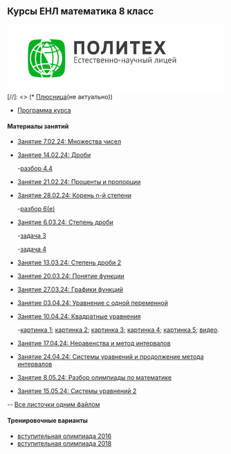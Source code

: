 ## Курсы ЕНЛ математика 8 класс
![Лого](pic.png)
[//]: <> (* [Плюсница](https://docs.google.com/spreadsheets/d/1SkunoDDipYfGxJJEB_eA0ltSpOO59ZrlBaH-8oLgv30/edit#gid=0)(не актуально))

* [Программа курса](https://github.com/alexander28144/NSL-math-8/blob/master/Материалы%20занятий/Programma-4-h-mesyachnih-kursov-po-matematike-dlya-uchashchihsya-8-h-klassov.pdf)

#### Материалы занятий

* [Занятие 7.02.24: Множества чисел](https://github.com/alexander28144/NSL-math-8/blob/master/Материалы%20занятий/Занятие%201.%207.01.24.pdf)
* [Занятие 14.02.24: Дроби](https://github.com/alexander28144/NSL-math-8/blob/master/Материалы%20занятий/Занятие%202.%2014.01.24.pdf)

   -[разбор 4.4](https://github.com/alexander28144/NSL-math-8/blob/master/Материалы%20занятий/Разбор%204.4%20дроби.pdf)
* [Занятие 21.02.24: Проценты и пропорции](https://github.com/alexander28144/NSL-math-8/blob/master/Материалы%20занятий/Занятие%203.%2021.01.24.pdf)
* [Занятие 28.02.24: Корень n-й степени](https://github.com/alexander28144/NSL-math-8/blob/master/Материалы%20занятий/Занятие%204.%2028.01.24.pdf)

   -[разбор 6(e)](https://github.com/alexander28144/NSL-math-8/blob/master/Материалы%20занятий/разбор%206(е).pdf)
* [Занятие 6.03.24: Степень дроби](https://github.com/alexander28144/NSL-math-8/blob/master/Материалы%20занятий/Занятие%205.%206.03.24.pdf)

   -[задача 3](https://github.com/alexander28144/NSL-math-8/blob/master/Материалы%20занятий/5.86.jpg)

   -[задача 4](https://github.com/alexander28144/NSL-math-8/blob/master/Материалы%20занятий/5.2072.jpg)
* [Занятие 13.03.24: Степень дроби 2](https://github.com/alexander28144/NSL-math-8/blob/master/Материалы%20занятий/Занятие%206.%2013.03.24.pdf)
* [Занятие 20.03.24: Понятие функции](https://github.com/alexander28144/NSL-math-8/blob/master/Материалы%20занятий/Занятие%207.%2020.03.24.pdf)
* [Занятие 27.03.24: Графики функций](https://github.com/alexander28144/NSL-math-8/blob/master/Материалы%20занятий/Занятие%208.%2027.03.24.pdf)
* [Занятие 03.04.24: Уравнение с одной переменной](https://github.com/alexander28144/NSL-math-8/blob/master/Материалы%20занятий/Занятие%209.%2003.04.24.pdf)
* [Занятие 10.04.24: Квадратные уравнения](https://github.com/alexander28144/NSL-math-8/blob/master/Материалы%20занятий/Занятие%2010.%2010.04.24.pdf)

   -[картинка 1](https://github.com/alexander28144/NSL-math-8/blob/master/Материалы%20занятий/photo_2024-04-10_15-43-17.jpg);
   [картинка 2](https://github.com/alexander28144/NSL-math-8/blob/master/Материалы%20занятий/photo_2024-04-10_15-41-49.jpg);
   [картинка 3](https://github.com/alexander28144/NSL-math-8/blob/master/Материалы%20занятий/photo_2024-04-10_19-31-57.jpg);
   [картинка 4](https://github.com/alexander28144/NSL-math-8/blob/master/Материалы%20занятий/photo_2024-04-10_19-31-58%20(2).jpg);
   [картинка 5](https://github.com/alexander28144/NSL-math-8/blob/master/Материалы%20занятий/photo_2024-04-10_19-31-58%20(3).jpg);
   [видео](https://youtu.be/KKM0dzgJgf8?si=FU2qFx-44TjIRsQH).
* [Занятие 17.04.24: Неравенства и метод интервалов](https://github.com/alexander28144/NSL-math-8/blob/master/Материалы%20занятий/Занятие%2011.%2017.04.24.pdf)
* [Занятие 24.04.24: Системы уравнений и продолжение метода интервалов](https://github.com/alexander28144/NSL-math-8/blob/master/Материалы%20занятий/Занятие%2012.%2024.04.24.pdf)
* [Занятие 8.05.24: Разбор олимпиады по математике](https://github.com/alexander28144/NSL-math-8/blob/master/Материалы%20занятий/photo_2024-05-08_17-30-08.jpg)
* [Занятие 15.05.24: Системы уравнений 2](https://github.com/alexander28144/NSL-math-8/blob/master/Материалы%20занятий/Занятие%2014.%2015.05.24.pdf)

-- [Все листочки одним файлом](https://github.com/alexander28144/NSL-math-8/blob/master/Материалы%20занятий/Все%20одним.pdf)


#### Тренировочные варианты

- [вступительная олимпиада 2016](https://github.com/alexander28144/NSL-math-8/blob/master/Материалы%20занятий/8-klass.pdf)
- [вступительная олимпиада 2018](https://github.com/alexander28144/NSL-math-8/blob/master/Материалы%20занятий/ItigovayaMath8class2018.pdf)